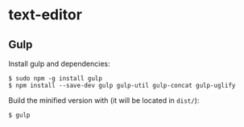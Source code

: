 text-editor
===========


Gulp
----

Install gulp and dependencies:

```shell
$ sudo npm -g install gulp
$ npm install --save-dev gulp gulp-util gulp-concat gulp-uglify
```

Build the minified version with (it will be located in ``dist/``):

```shell
$ gulp
```
